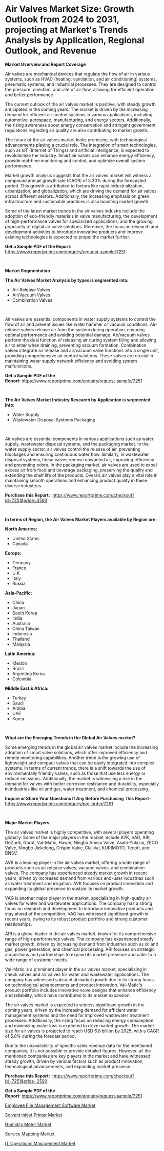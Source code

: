 <p><h1>Air Valves Market Size: Growth Outlook from 2024 to 2031, projecting at Market's Trends Analysis by Application, Regional Outlook, and Revenue</h1></p><p><strong>Market Overview and Report Coverage</strong></p>
<p><p>Air valves are mechanical devices that regulate the flow of air in various systems, such as HVAC (heating, ventilation, and air conditioning) systems, pneumatic systems, and industrial processes. They are designed to control the pressure, direction, and rate of air flow, allowing for efficient operation and better performance.</p><p>The current outlook of the air valves market is positive, with steady growth anticipated in the coming years. The market is driven by the increasing demand for efficient air control systems in various applications, including automotive, aerospace, manufacturing, and energy sectors. Additionally, the rising awareness about energy conservation and stringent government regulations regarding air quality are also contributing to market growth.</p><p>The future of the air valves market looks promising, with technological advancements playing a crucial role. The integration of smart technologies, such as IoT (Internet of Things) and artificial intelligence, is expected to revolutionize the industry. Smart air valves can enhance energy efficiency, provide real-time monitoring and control, and optimize overall system performance.</p><p>Market growth analysis suggests that the air valves market will witness a compound annual growth rate (CAGR) of 5.30% during the forecasted period. This growth is attributed to factors like rapid industrialization, urbanization, and globalization, which are driving the demand for air valves across different sectors. Additionally, the increasing emphasis on green infrastructure and sustainable practices is also boosting market growth.</p><p>Some of the latest market trends in the air valves industry include the adoption of eco-friendly materials in valve manufacturing, the development of high-performance valves for specialized applications, and the growing popularity of digital air valve solutions. Moreover, the focus on research and development activities to introduce innovative products and improve existing technologies is expected to propel the market further.</p></p>
<p><strong>Get a Sample PDF of the Report:</strong> <a href="https://www.reportprime.com/enquiry/request-sample/7251">https://www.reportprime.com/enquiry/request-sample/7251</a></p>
<p>&nbsp;</p>
<p><strong>Market Segmentation</strong></p>
<p><strong>The Air Valves Market Analysis by types is segmented into:</strong></p>
<p><ul><li>Air-Release Valves</li><li>Air/Vacuum Valves</li><li>Combination Valves</li></ul></p>
<p>&nbsp;</p>
<p><p>Air valves are essential components in water supply systems to control the flow of air and prevent issues like water hammer or vacuum conditions. Air-release valves release air from the system during operation, ensuring optimal performance and avoiding potential damage. Air/vacuum valves perform the dual function of releasing air during system filling and allowing air to enter when draining, preventing vacuum formation. Combination valves integrate air release and air/vacuum valve functions into a single unit, providing comprehensive air control solutions. These valves are crucial in maintaining water supply network efficiency and avoiding system malfunctions.</p></p>
<p><strong>Get a Sample PDF of the Report:</strong>&nbsp;<a href="https://www.reportprime.com/enquiry/request-sample/7251">https://www.reportprime.com/enquiry/request-sample/7251</a></p>
<p>&nbsp;</p>
<p><strong>The Air Valves Market Industry Research by Application is segmented into:</strong></p>
<p><ul><li>Water Supply</li><li>Wastewater Disposal Systems Packaging</li></ul></p>
<p>&nbsp;</p>
<p><p>Air valves are essential components in various applications such as water supply, wastewater disposal systems, and the packaging market. In the water supply sector, air valves control the release of air, preventing blockages and ensuring continuous water flow. Similarly, in wastewater disposal systems, these valves remove unwanted air, improving efficiency and preventing odors. In the packaging market, air valves are used to expel excess air from food and beverage packaging, preserving the quality and extending the shelf life of the products. Overall, air valves play a vital role in maintaining smooth operations and enhancing product quality in these diverse industries.</p></p>
<p><strong>Purchase this Report:</strong>&nbsp; <a href="https://www.reportprime.com/checkout?id=7251&price=3590">https://www.reportprime.com/checkout?id=7251&price=3590</a></p>
<p>&nbsp;</p>
<p><strong>In terms of Region, the Air Valves Market Players available by Region are:</strong></p>
<p>
    <p> <strong> North America: </strong>
        <ul>
            <li>United States</li>
            <li>Canada</li>
        </ul>
        </p> 
    <p> <strong> Europe: </strong>
        <ul>
            <li>Germany</li>
            <li>France</li>
            <li>U.K.</li>
            <li>Italy</li>
            <li>Russia</li>
        </ul>
        </p> 
    <p> <strong> Asia-Pacific: </strong>
        <ul>
            <li>China</li>
            <li>Japan</li>
            <li>South Korea</li>
            <li>India</li>
            <li>Australia</li>
            <li>China Taiwan</li>
            <li>Indonesia</li>
            <li>Thailand</li>
            <li>Malaysia</li>
        </ul>
        </p> 
    <p> <strong> Latin America: </strong>
        <ul>
            <li>Mexico</li>
            <li>Brazil</li>
            <li>Argentina Korea</li>
            <li>Colombia</li>
        </ul>
        </p> 
    <p> <strong> Middle East & Africa: </strong>
        <ul>
            <li>Turkey</li>
            <li>Saudi</li>
            <li>Arabia</li>
            <li>UAE</li>
            <li>Korea</li>
        </ul>
    </p>
    </p>
<p>&nbsp;</p>
<p><strong>What are the Emerging Trends in the Global Air Valves market?</strong></p>
<p><p>Some emerging trends in the global air valves market include the increasing adoption of smart valve solutions, which offer improved efficiency and remote monitoring capabilities. Another trend is the growing use of lightweight and compact valves that can be easily integrated into complex systems. In terms of current trends, there is a shift towards the use of environmentally friendly valves, such as those that use less energy or reduce emissions. Additionally, the market is witnessing a rise in the demand for valves with better corrosion resistance and durability, especially in industries like oil and gas, water treatment, and chemical processing.</p></p>
<p><strong>Inquire or Share Your Questions If Any Before Purchasing This Report</strong>- <a href="https://www.reportprime.com/enquiry/pre-order/7251">https://www.reportprime.com/enquiry/pre-order/7251</a></p>
<p>&nbsp;</p>
<p><strong>Major Market Players</strong></p>
<p><p>The air valves market is highly competitive, with several players operating globally. Some of the major players in the market include AVK, VAG, ARI, DeZurik, Dorot, Val-Matic, Hawle, Ningbo Amico Valve, Asahi-Yukizai, ZECO Valve, Ningbo Jiekelong, Crispin Valve, Cla-Val, KURIMOTO, Tecofi, and BNSV. </p><p>AVK is a leading player in the air valves market, offering a wide range of products such as air release valves, vacuum valves, and combination valves. The company has experienced steady market growth in recent years, driven by increased demand from various end-user industries such as water treatment and irrigation. AVK focuses on product innovation and expanding its global presence to sustain its market growth.</p><p>VAG is another major player in the market, specializing in high-quality air valves for water and wastewater applications. The company has a strong focus on research and development to introduce innovative products and stay ahead of the competition. VAG has witnessed significant growth in recent years, owing to its robust product portfolio and strong customer relationships.</p><p>ARI is a global leader in the air valves market, known for its comprehensive range of high-performance valves. The company has experienced steady market growth, driven by increasing demand from industries such as oil and gas, power generation, and chemical processing. ARI focuses on strategic acquisitions and partnerships to expand its market presence and cater to a wide range of customer needs.</p><p>Val-Matic is a prominent player in the air valves market, specializing in check valves and air valves for water and wastewater applications. The company has witnessed substantial market growth due to its strong focus on technological advancements and product innovation. Val-Matic's product portfolio includes innovative valve designs that enhance efficiency and reliability, which have contributed to its market expansion.</p><p>The air valves market is expected to witness significant growth in the coming years, driven by the increasing demand for efficient water management systems and the need for improved wastewater treatment processes. Additionally, the rising focus on reducing energy consumption and minimizing water loss is expected to drive market growth. The market size for air valves is projected to reach USD 6.8 billion by 2025, with a CAGR of 5.8% during the forecast period.</p><p>Due to the unavailability of specific sales revenue data for the mentioned companies, it is not possible to provide detailed figures. However, all the mentioned companies are key players in the market and have witnessed steady growth, driven by various factors such as product innovation, technological advancements, and expanding market presence.</p></p>
<p><strong>Purchase this Report:</strong>&nbsp;&nbsp;<a href="https://www.reportprime.com/checkout?id=7251&price=3590">https://www.reportprime.com/checkout?id=7251&price=3590</a></p>
<p></p>
<p><strong>Get a Sample PDF of the Report:</strong>&nbsp;<a href="https://www.reportprime.com/enquiry/request-sample/7251">https://www.reportprime.com/enquiry/request-sample/7251</a></p>
<p><p><a href="https://medium.com/@laurenhunter26/employee-file-management-software-nbsp-market-focuses-on-market-share-size-and-projected-forecast-bea383e91cb6">Employee File Management Software Market</a></p><p><a href="https://github.com/ChiragRP21/Market-Research-Report-List-2/blob/main/solvent-inkjet-printer-market.md">Solvent Inkjet Printer Market</a></p><p><a href="https://github.com/Chiragrp22/Market-Research-Report-List-2/blob/main/humidity-meter-market.md">Humidity Meter Market</a></p><p><a href="https://medium.com/@laurenhunter26/service-mapping-market-comprehensive-assessment-by-type-application-and-geography-b55691e41fac">Service Mapping Market</a></p><p><a href="https://medium.com/@laurenhunter26/it-operations-management-market-furnishes-information-on-market-share-market-trends-and-market-41dfa0cee6a2">IT Operations Management Market</a></p></p>